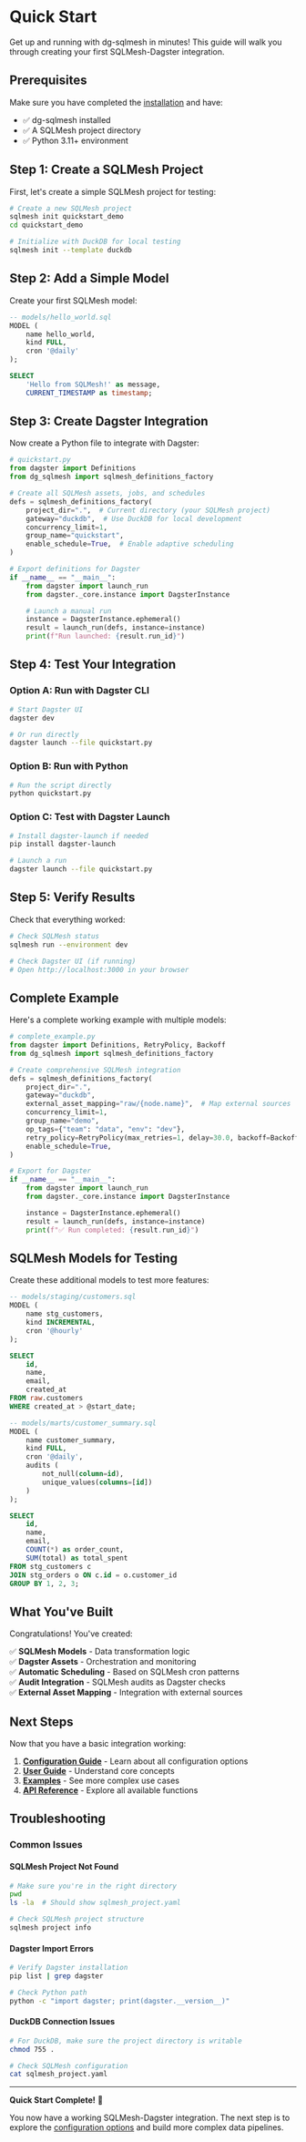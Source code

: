 # Quick Start

Get up and running with dg-sqlmesh in minutes! This guide will walk you through creating your first SQLMesh-Dagster integration.

## Prerequisites

Make sure you have completed the [installation](installation.md) and have:

- ✅ dg-sqlmesh installed
- ✅ A SQLMesh project directory
- ✅ Python 3.11+ environment

## Step 1: Create a SQLMesh Project

First, let's create a simple SQLMesh project for testing:

```bash
# Create a new SQLMesh project
sqlmesh init quickstart_demo
cd quickstart_demo

# Initialize with DuckDB for local testing
sqlmesh init --template duckdb
```

## Step 2: Add a Simple Model

Create your first SQLMesh model:

```sql
-- models/hello_world.sql
MODEL (
    name hello_world,
    kind FULL,
    cron '@daily'
);

SELECT
    'Hello from SQLMesh!' as message,
    CURRENT_TIMESTAMP as timestamp;
```

## Step 3: Create Dagster Integration

Now create a Python file to integrate with Dagster:

```python
# quickstart.py
from dagster import Definitions
from dg_sqlmesh import sqlmesh_definitions_factory

# Create all SQLMesh assets, jobs, and schedules
defs = sqlmesh_definitions_factory(
    project_dir=".",  # Current directory (your SQLMesh project)
    gateway="duckdb",  # Use DuckDB for local development
    concurrency_limit=1,
    group_name="quickstart",
    enable_schedule=True,  # Enable adaptive scheduling
)

# Export definitions for Dagster
if __name__ == "__main__":
    from dagster import launch_run
    from dagster._core.instance import DagsterInstance

    # Launch a manual run
    instance = DagsterInstance.ephemeral()
    result = launch_run(defs, instance=instance)
    print(f"Run launched: {result.run_id}")
```

## Step 4: Test Your Integration

### Option A: Run with Dagster CLI

```bash
# Start Dagster UI
dagster dev

# Or run directly
dagster launch --file quickstart.py
```

### Option B: Run with Python

```bash
# Run the script directly
python quickstart.py
```

### Option C: Test with Dagster Launch

```bash
# Install dagster-launch if needed
pip install dagster-launch

# Launch a run
dagster launch --file quickstart.py
```

## Step 5: Verify Results

Check that everything worked:

```bash
# Check SQLMesh status
sqlmesh run --environment dev

# Check Dagster UI (if running)
# Open http://localhost:3000 in your browser
```

## Complete Example

Here's a complete working example with multiple models:

```python
# complete_example.py
from dagster import Definitions, RetryPolicy, Backoff
from dg_sqlmesh import sqlmesh_definitions_factory

# Create comprehensive SQLMesh integration
defs = sqlmesh_definitions_factory(
    project_dir=".",
    gateway="duckdb",
    external_asset_mapping="raw/{node.name}",  # Map external sources
    concurrency_limit=1,
    group_name="demo",
    op_tags={"team": "data", "env": "dev"},
    retry_policy=RetryPolicy(max_retries=1, delay=30.0, backoff=Backoff.EXPONENTIAL),
    enable_schedule=True,
)

# Export for Dagster
if __name__ == "__main__":
    from dagster import launch_run
    from dagster._core.instance import DagsterInstance

    instance = DagsterInstance.ephemeral()
    result = launch_run(defs, instance=instance)
    print(f"✅ Run completed: {result.run_id}")
```

## SQLMesh Models for Testing

Create these additional models to test more features:

```sql
-- models/staging/customers.sql
MODEL (
    name stg_customers,
    kind INCREMENTAL,
    cron '@hourly'
);

SELECT
    id,
    name,
    email,
    created_at
FROM raw.customers
WHERE created_at > @start_date;

-- models/marts/customer_summary.sql
MODEL (
    name customer_summary,
    kind FULL,
    cron '@daily',
    audits (
        not_null(column=id),
        unique_values(columns=[id])
    )
);

SELECT
    id,
    name,
    email,
    COUNT(*) as order_count,
    SUM(total) as total_spent
FROM stg_customers c
JOIN stg_orders o ON c.id = o.customer_id
GROUP BY 1, 2, 3;
```

## What You've Built

Congratulations! You've created:

✅ **SQLMesh Models** - Data transformation logic  
✅ **Dagster Assets** - Orchestration and monitoring  
✅ **Automatic Scheduling** - Based on SQLMesh cron patterns  
✅ **Audit Integration** - SQLMesh audits as Dagster checks  
✅ **External Asset Mapping** - Integration with external sources

## Next Steps

Now that you have a basic integration working:

1. **[Configuration Guide](configuration.md)** - Learn about all configuration options
2. **[User Guide](../user-guide/core-concepts.md)** - Understand core concepts
3. **[Examples](../examples/basic-usage.md)** - See more complex use cases
4. **[API Reference](../api/factory-functions.md)** - Explore all available functions

## Troubleshooting

### Common Issues

#### SQLMesh Project Not Found

```bash
# Make sure you're in the right directory
pwd
ls -la  # Should show sqlmesh_project.yaml

# Check SQLMesh project structure
sqlmesh project info
```

#### Dagster Import Errors

```bash
# Verify Dagster installation
pip list | grep dagster

# Check Python path
python -c "import dagster; print(dagster.__version__)"
```

#### DuckDB Connection Issues

```bash
# For DuckDB, make sure the project directory is writable
chmod 755 .

# Check SQLMesh configuration
cat sqlmesh_project.yaml
```

---

<div class="admonition success" markdown>

**Quick Start Complete!** 🚀

You now have a working SQLMesh-Dagster integration. The next step is to explore the [configuration options](configuration.md) and build more complex data pipelines.

</div>
